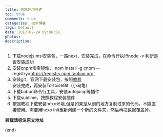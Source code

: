 ```yaml
---
title: 前端环境搭建
toc: true
comments: true
categories: 技术博客
tags: Default
date: 2017-02-24 09:06:50
photos:
description:
---
```



<!--more-->
1. 下载nodejs.msi安装包，一路next，安装完成，在命令行执行node -v 判断是否安装成功
2. 安装cnpm淘宝镜像， npm install -g cnpm --registry=https://registry.npm.taobao.org`
3. 安装git，官网下载安装包，按照[教程](http://lion1ou.win/2016/09/09/)安装完成，再安装TortoiseGit（小乌龟）
4. 下载babun命令行工具，安装autojump等插件
5. 下载sublime，按照教程安装插件
6. 按照教程下载安装hexo环境,但是如果是从别的地方复制过来的代码，不能直接使用。需要用hexo init重新创建一个新的文件夹，然后再把数据覆盖掉。


**转载请标注原文地址**

(end)
